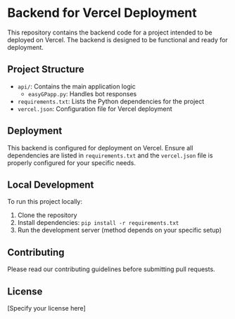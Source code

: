 # Backend for Vercel Deployment

This repository contains the backend code for a project intended to be deployed on Vercel. The backend is designed to be functional and ready for deployment.

## Project Structure

- `api/`: Contains the main application logic
  - `easyGPapp.py`: Handles bot responses
- `requirements.txt`: Lists the Python dependencies for the project
- `vercel.json`: Configuration file for Vercel deployment

## Deployment

This backend is configured for deployment on Vercel. Ensure all dependencies are listed in `requirements.txt` and the `vercel.json` file is properly configured for your specific needs.

## Local Development

To run this project locally:

1. Clone the repository
2. Install dependencies: `pip install -r requirements.txt`
3. Run the development server (method depends on your specific setup)

## Contributing

Please read our contributing guidelines before submitting pull requests.

## License

[Specify your license here]
